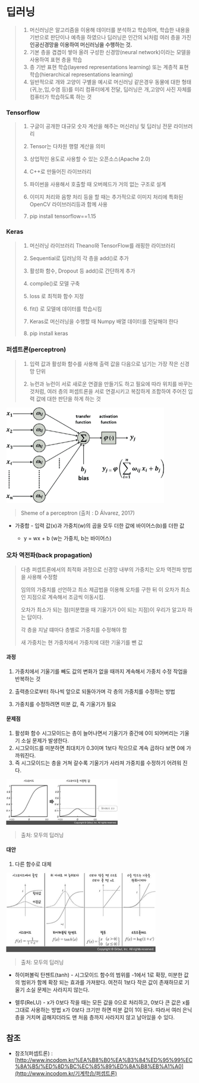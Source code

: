# 딥러닝

> 1. 머신러닝은 알고리즘을 이용해 데이터를 분석하고 학습하며, 학습한 내용을 기반으로 판단이나 예측을 하였으나 딥러닝은 인간의 뇌처럼 여러 층을 가진 **인공신경망을 이용하여 머신러닝을 수행하는 것.**
> 2. 기본 층을 겹겹이 쌓아 올려 구성한 신경망(neural network)이라는 모델을 사용하여 표현 층을 학습
> 3. 층 기반 표현 학습(layered representations learning) 또는 계층적 표현 학습(hierarchical representations learning)
> 4. 일반적으로 개와 고양이 구별을 예시로 머신러닝 같은경우 동물에 대한 형태(귀,눈,입,수염 등)를 미리 컴퓨터에게 전달, 딥러닝은 개,고양이 사진 자체를 컴퓨터가 학습하도록 하는 것



### Tensorflow

> 1. 구글이 공개한 대규모 숫자 계산을 해주는  머신러닝 및 딥러닝 전문 라이브러리 
>
> 2. Tensor는 다차원 행렬 계산을 의미
>
> 3. 상업적인 용도로 사용할 수 있는 오픈소스(Apache 2.0)
>
> 4. C++로 만들어진 라이브러리
>
> 5. 파이썬을 사용해서 호출할 때 오버헤드가 거의 없는 구조로 설계
>
> 6. 이미지 처리와 음향 처리 등을 할 때는 추가적으로 이미지 처리에 특화된 OpenCV 라이브러리등과 함께 사용
> 7. pip install tensorflow==1.15



### Keras

> 1. 머신러닝 라이브러리 Theano와 TensorFlow를 래핑한 라이브러리
>
> 2. Sequential로 딥러닝의 각 층을 add()로 추가
>
> 3. 활성화 함수, Dropout 등 add()로 간단하게 추가
>
> 4. compile()로 모델 구축
>
> 5. loss 로 최적화 함수 지정
>
> 6. fit() 로 모델에 데이터를 학습시킴
>
> 7. Keras로 머신러닝을 수행할 때 Numpy 배열 데이터를 전달해야 한다
> 8. pip install keras



### 퍼셉트론(perceptron)

> 1. 입력 값과 활성화 함수를 사용해 출력 값을 다음으로 넘기는 가장 작은 신경망 단위
>
> 2. 뉴런과 뉴런이 서로 새로운 연결을 만들기도 하고 필요에 따라 위치를 바꾸는 것처럼, 여러 층의 퍼셉트론을 서로 연결시키고 복잡하게 조합하여 주어진 입력 값에 대한 판단을 하게 하는 것

<img src="images/Scheme-of-a-perceptron-A-nonlinear-activation-function-BULLET-is-applied-to-the.png" alt="Scheme-of-a-perceptron-A-nonlinear-activation-function-BULLET-is-applied-to-the" style="zoom:50%;" />

> Sheme of a perceptron (출처 : D Álvarez, 2017)

- 가중합 - 입력 값(x)과 가중치(w)의 곱을 모두 더한 값에 바이어스(b)를 더한 값

  - y = wx + b (w는 가중치,  b는 바이어스)
  
  


### 오차 역전파(back propagation)

>다층 퍼셉트론에서의 최적화 과정으로 신경망 내부의 가중치는 오차 역전파 방법을 사용해 수정함 
>
>임의의 가중치를 선언하고 최소 제곱법을 이용해 오차를 구한 뒤 이 오차가 최소인 지점으로 계속해서 조금씩 이동시킴.
>
>오차가 최소가 되는 점(미분했을 때 기울기가 0이 되는 지점)이 우리가 알고자 하는 답이다.
>
>각 층을 지날 떄마다 층별로 가중치를 수정해야 함
>
>새 가중치는 현 가중치에서 가중치에 대한 기울기를 뺀 값

#### 과정

1. 가중치에서 기울기를 빼도 값의 변화가 없을 때까지 계속해서 가중치 수정 작업을 반복하는 것

2. 출력층으로부터 하나씩 앞으로 되돌아가며 각 층의 가중치를 수정하는 방법

3. 가중치를 수정하려면 미분 값, 즉 기울기가 필요





#### 문제점

1. 활성화 함수 시그모이드는 층이 늘어나면서 기울기가 중간에 0이 되어버리는 기울기 소실 문제가 발생한다.
2. 시그모이드를 미분하면 최대치가 0.3이며 1보다 작으므로 계속 곱하다 보면 0에 가까워진다.
3. 즉 시그모이드는 층을 거쳐 갈수록 기울기가 사라져 가중치를 수정하기 어려워 진다.

<img src="images/sigmoid_1.jpg" alt="sigmoid_1" style="zoom:50%;" />

> 출처: 모두의 딥러닝

#### 대안

1. 다른 함수로 대체

<img src="images/sigmoid_2.jpg" alt="sigmoid_2" style="zoom: 67%;" />

> 출처: 모두의 딥러닝

 - 하이퍼볼릭 탄젠트(tanh) - 시그모이드 함수의 범위를 -1에서 1로 확장, 미분한 값의 범위가 함께 확장 되는 효과를 가져왔다. 여전히 1보다 작은 값이 존재하므로 기울기 소실 문제는 사라지지 않는다.


 - 렐루(ReLU) - x가 0보다 작을 때는 모든 값을 0으로 처리하고, 0보다 큰 값은 x를 그대로 사용하는 방법 x가 0보다 크기만 하면 미분 값이 1이 된다. 따라서 여러 은닉층을 거치며 곱해지더라도 맨 처음 층까지 사라지지 않고 남아있을 수 있다.



## 참조

- 참조1(퍼셉트론) : [http://www.incodom.kr/%EA%B8%B0%EA%B3%84%ED%95%99%EC%8A%B5/%ED%8D%BC%EC%85%89%ED%8A%B8%EB%A1%A0](http://www.incodom.kr/기계학습/퍼셉트론)